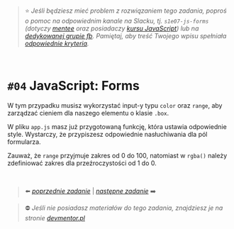 > :star: *Jeśli będziesz mieć problem z rozwiązaniem tego zadania, poproś o pomoc na odpowiednim kanale na Slacku, tj. `s1e07-js-forms` (dotyczy [mentee](https://devmentor.pl/mentoring-javascript/) oraz posiadaczy [kursu JavaScript](https://devmentor.pl/p/javascript-for-beginners/)) lub na [dedykowanej grupie fb](https://www.facebook.com/groups/155234921740033). Pamiętaj, aby treść Twojego wpisu spełniała [odpowiednie kryteria](https://devmentor.pl/jak-prosic-o-pomoc/).*

&nbsp;

# `#04` JavaScript: Forms


W tym przypadku musisz wykorzystać input-y typu `color` oraz `range`, aby zarządzać cieniem dla naszego elementu o klasie `.box`.

W pliku `app.js` masz już przygotowaną funkcję, która ustawia odpowiednie style. Wystarczy, że przypiszesz odpowiednie nasłuchiwania dla pól formularza.

Zauważ, że `range` przyjmuje zakres od 0 do 100, natomiast w `rgba()` należy zdefiniować zakres dla przeźroczystości od 1 do 0.



&nbsp;

> :arrow_left: [*poprzednie zadanie*](./../03) | [*następne zadanie*](./../05) :arrow_right:

> :no_entry: *Jeśli nie posiadasz materiałów do tego zadania, znajdziesz je na stronie [devmentor.pl](https://devmentor.pl/p/js-basics/)*
